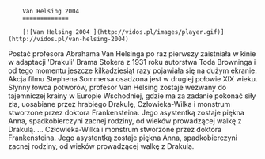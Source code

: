 
        Van Helsing 2004 
        =============
        
        [![Van Helsing 2004 ](http://vidos.pl/images/player.gif)](http://vidos.pl/van-helsing-2004)
        
        
 Postać profesora Abrahama Van Helsinga po raz pierwszy zaistniała w kinie w adaptacji 'Drakuli' Brama Stokera z 1931 roku autorstwa Toda Browninga i od tego momentu jeszcze kilkadziesiąt razy pojawiała się na dużym ekranie. Akcja filmu Stephena Sommersa osadzona jest w drugiej połowie XIX wieku. Słynny łowca potworów, profesor Van Helsing zostaje wezwany do tajemniczej krainy w Europie Wschodniej, gdzie ma za zadanie pokonać siły zła, uosabiane przez hrabiego Drakulę, Człowieka-Wilka i monstrum stworzone przez doktora Frankensteina. Jego asystentką zostaje piękna Anna, spadkobierczyni zacnej rodziny, od wieków prowadzącej walkę z Drakulą.  ... Człowieka-Wilka i monstrum stworzone przez doktora Frankensteina. Jego asystentką zostaje piękna Anna, spadkobierczyni zacnej rodziny, od wieków prowadzącej walkę z Drakulą.
    